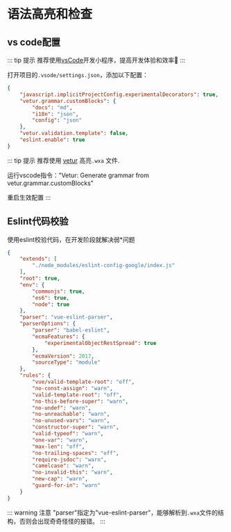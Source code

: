 # 语法高亮和检查

## vs code配置
::: tip 提示
推荐使用[vsCode](https://github.com/Microsoft/vscode)开发小程序，提高开发体验和效率:100:
::: 

打开项目的`.vsode/settings.json`，添加以下配置：
```json
{
    "javascript.implicitProjectConfig.experimentalDecorators": true,
    "vetur.grammar.customBlocks": {
        "docs": "md",
        "i18n": "json",
        "config": "json"
    },
    "vetur.validation.template": false,
    "eslint.enable": true
}
```

::: tip 提示
推荐使用 [vetur](https://github.com/vuejs/vetur) 高亮`.wxa` 文件.

运行vscode指令："Vetur: Generate grammar from vetur.grammar.customBlocks"

重启生效配置
:::

## Eslint代码校验
使用eslint校验代码，在开发阶段就解决弱*问题
```json
{
    "extends": [
        "./node_modules/eslint-config-google/index.js"
    ],
    "root": true,
    "env": {
        "commonjs": true,
        "es6": true,
        "node": true
    },
    "parser": "vue-eslint-parser",
    "parserOptions": {
        "parser": "babel-eslint",
        "ecmaFeatures": {
            "experimentalObjectRestSpread": true
        },
        "ecmaVersion": 2017,
        "sourceType": "module"
    },
    "rules": {
        "vue/valid-template-root": "off",
        "no-const-assign": "warn",
        "valid-template-root": "off",
        "no-this-before-super": "warn",
        "no-undef": "warn",
        "no-unreachable": "warn",
        "no-unused-vars": "warn",
        "constructor-super": "warn",
        "valid-typeof": "warn",
        "one-var": "warn",
        "max-len": "off",
        "no-trailing-spaces": "off",
        "require-jsdoc": "warn",
        "camelcase": "warn",
        "no-invalid-this": "warn",
        "new-cap": "warn",
        "guard-for-in": "warn"
    }
}
```
::: warning 注意
"parser"指定为"vue-eslint-parser"，能够解析到`.wxa`文件的结构，否则会出现奇奇怪怪的报错。
:::